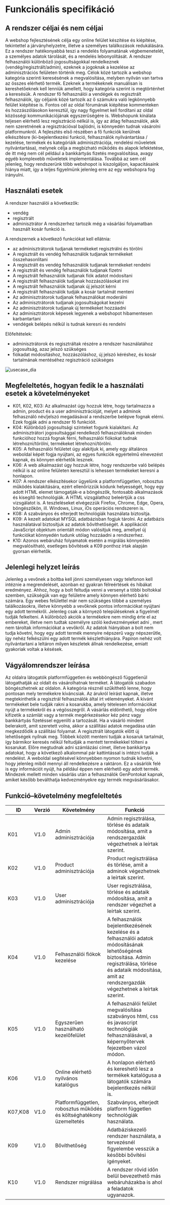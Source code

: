 # Funkcionális specifikáció

## A rendszer céljai és nem céljai

A webshop fejlesztésének célja egy online felület készítése és kiépítése, tekintettel a járványhelyzetre, illetve a személyes találkozások redukálására. Ez a rendszer hatékonyabbá teszi a rendelés folyamatának végbemenetelét, a személyes adatok tárolását, és a rendelés lebonyolítását.
A rendszer felhasználói különböző jogosultságokkal rendelkeznek (vendég/regisztrált/admin), ezeknek a jogoknak a kezelése az adminisztrációs felületen történik meg.
Célok közé tartozik a webshop kategória szerinti keresésének a megvalósítása, melyben nyilván van tartva az összes elérhető termék. Ezeknek a termékeknek manuálisan is kereshetőeknek kell lenniük amellett, hogy kategória szerint is megtörténhet a keresésük.
A rendszer fő felhasználói a vendégek és regisztrált felhasználók, így céljaink közé tartozik az ő számukra való legkönnyebb felület kiépítése is. Fontos cél az oldal fórumának kiépítése kommenteken és hozzászólásokon keresztül, így nagy figyelmet kell fordítani az oldal közösségi kommunikációjának egyszerűségére is. 
Webshopunk kínálata teljesen elérhető lesz regisztráció nélkül is, így az átlag felhasználók, akik nem szeretnének a regisztrációval bajlódni, is könnyedén tudnak vásárolni platformunkról.
A fejlesztés első részében a fő funkciók kerülnek elkészítésre (ki-bejelentkezési funkció, felhasználók nyilvántartása / kezelése, termékek és kategóriáik adminisztrációja, rendelési műveletek nyilvántartása), melynek célja a megbízható működés és alapok lefektetése, de itt még nem cél például a bankkártyás fizetés megvalósítása, avagy egyéb komplexebb műveletek implementálása.
Továbbá az sem cél jelenleg, hogy rendszerünk több webshopot is kiszolgáljon, kapacitásaink hiánya miatt, így a teljes figyelmünk jelenleg erre az egy webshopra fog irányulni. 

## Használati esetek
A rendszer használói a következők:
-	vendég
-	regisztrált
-	adminisztrátor
A rendszerhez tartozik még a vásárlási folyamatban használt kosár funkció is.

A rendszernek a következő funkciókat kell ellátnia:
-	az adminisztrátorok tudjanak termékeket regisztrálni és törölni
-	A regisztrált és vendég felhasználók tudjanak termékeket összehasonlítani
-	A regisztrált és vendég felhasználók tudjanak termékeket rendelni
-	A regisztrált és vendég felhasználók tudjanak fizetni
-	A regisztrált felhasználók tudjanak fiók adatot módosítani
- 	A regisztrált felhasználók tudjanak	hozzászólásokat írni
-	A regisztrált felhasználók tudjanak új jelszót kérni
-	A regisztrált felhasználók tudják a kosár tartalmát menteni 
-	Az adminisztrátorok tudjanak felhasználókat moderálni
-	Az adminisztrátorok tudjanak jogosultságokat kezelni
-	Az adminisztrátorok tudjanak új termékeket hozzáadni
-	Az adminisztrátorok képesek legyenek a webshopot hibamentesen karbantartani
-	vendégek belépés nélkül is tudnak keresni és rendelni

Előfeltételek:
-	adminisztrátorok és regisztráltak részére a rendszer használatához jogosultság, azaz jelszó szükséges
-	fiókadat módosításhoz, hozzászóláshoz, új jelszó kéréshez, és kosár tartalmának mentéséhez regisztráció szükséges

![usecase_dia](https://github.com/ShuoTheOne/AFP2_Genshin/blob/main/docs/imgs/usecase.png)


## Megfeleltetés, hogyan fedik le a használati esetek a követelményeket
* K01, K02, K03: Az alkalmazást úgy hozzuk létre, hogy tartalmazza a admin, product és a user adminisztrációját, melyet a adminok felhasználó név/jelszó megadásával a rendszerbe belépve fognak elérni. Ezek fogják adni a rendszer fő funkcióit.
* K04: Különböző jogosultsági szinteket fogunk kialakítani. Az adminisztrátori jogosultsággal rendelkező felhasználóknak minden funkcióhoz hozzá fognak férni, felhasználói fiókokat tudnak létrehozni/törölni, termékeket létrehozni/törölni.
* K05: A felhasználói felületet úgy alakítjuk ki, amely egy általános weboldal képét fogja nyújtani, az egyes funkciók egyértelmű elnevezést kapnak, és könnyen elérhetők lesznek.
* K06: A web alkalmazást úgy hozzuk létre, hogy rendszerbe való belépés nélkül is az online felületen keresztül is lehessen termékeket keresni a honlapon. 
* K07: A rendszer elkészítésekor ügyelünk a platformfüggetlen, robosztus működés kialakítására, ezért ellenőrizzük kódunk helyességét, hogy egy adott HTML elemet támogatják-e a böngészők, fontosabb alkalmazások és kisegítő technológiák. A HTML vizsgálathoz beleértjük a css vizsgálatot is. A teszteléseket elvégezzük Firefox, Chrome, Edge, Opera, böngészőkön, ill. Windows, Linux, iOs operációs rendszeren is.
* K08: A szabványos és elterjedt technológiák használata biztosítja. 
* K09: A kezelt adatokat MYSQL adatbázisban fogjuk tárolni. Az adatbázis használatával biztosítjuk az adatok bővíthetőségét. A applikációt JavaScript objektum orientált módon valósítjuk meg, amellyel új funkciókat könnyedén tudunk utólag hozzáadni a rendszerhez.
* K10: Azonos webáruház folyamatok esetén a migrálás könnyedén megvalósítható, esetleges bővítések a K09 ponthoz írtak alapján gyorsan elérhetők. 


## Jelenlegi helyzet leírás
Jelenleg a vevőnek a boltba kell jönni személyesen vagy telefonon kell intéznie a megrendelését, azonban ez gyakran félreértések és hibákat eredményez. Ahhoz, hogy a bolt feltudja venni a versenyt a többi boltokkal szemben, szükségük van egy felületre amely könnyen elérhető bárki számára. Egy webes felülettel már nem szükséges többé a személyes találkozásokra, illetve könnyebb a vevőknek pontos információkat nyújtani egy adott termékről. Jelenleg csak a környező településeknek a figyelmét tudják felkelteni. A különböző akciók a termékekre nem mindig érte el az embereket, illetve nem tudtak személyre szóló kedvezményeket adni , mert nem tároltak információkat a vevőkről. Az adatok hiányában a bolt nem tudja követni, hogy egy adott termék mennyire népszerű vagy népszerűtle, így nehéz felkészülni egy adott termék készlethiányára.  Papíron nehéz volt nyilvántartani a leltáron milyen készletek állnak rendelkezése, emiatt gyakoriak voltak a késések.

## Vágyálomrendszer leírása
Az oldalra látogatók platformfüggetlen és webböngésző függetlenül látogathatják az oldalt és vásárolhatnak terméket. A látogatók szabadon böngészhetnek az oldalon. A kategória résznél szűkíthető lenne, hogy pontosan mely termékekre kíváncsiak. Az árukról leírást kapnak, illetve megtekinthetik a regisztrál felhasználók által írt véleményeket. A kívánt termékeket bele tudják rakni a kosarukba, amely tételesen információkat nyújt a termékekről és a végösszegről.  A vásárlás eldönthető, hogy előre kifizetik a számlát vagy a termék megérkezésekor kéz pénz vagy bankkártyás fizetéssel egyenlíti a tartozását. Ha a vásárló mindent belerakott, amit szeretett volna, akkor a szállítási adatok megadása után megkezdődik a szállítási folyamat. A regisztrált látogatók előtt új lehetőségek nyílnak meg. Többek között menteni tudják a kosaruk tartalmát, így bármikor keresés nélkül feltudják a mentett termékekkel tölteni a kosarukat. Előre megtudnak adni számlázási címet, illetve bankkártya adatokat, hogy a következő alkalommal pár kattintással is intézni tudják a rendelést. A weboldal segítésével könnyebben nyomon tudnák követni, hogy jelenleg miből mennyi áll rendelkezésre a raktáron. Ez a vásárlók felé is egy információt nyújt, ha például éppen nem elérhető egy adott termék. Mindezek mellett minden vásárlás után a felhasználók GenPontokat kapnak, amiket később beválthatja kedvezményekre egy termék megvásárlásakor. 

## Funkció–követelmény megfeleltetés
ID | Verzió | Követelmény| Funkció
--|------|---|--------
K01|V1.0|Admin adminisztrációja | Admin regisztrálása, törlése és adataik módosítása, amit a rendszergazdák végezhetnek a leírtak szerint.  
K02|V1.0|Product adminisztrációja | Product regisztrálása és törlése, amit a adminok végezhetnek a leírtak szerint.
K03|V1.0|User adminisztrációja | User regisztrálása, törlése és adataik módosítása, amit a rendszer végezhet a leírtak szerint.
K04|V1.0|Felhasználói fiókok kezelése | A felhasználók bejelentkezésének kezelése és a felhasználói adatok módosításának lehetőségének biztosítása. Admin regisztrálása, törlése és adataik módosítása, amit az rendszergazdák végezhetnek a leírtak szerint.  
K05|V1.0|Egyszerűen használható kezelőfelület|A felhasználói felület megvalósítása szabványos html, css és javascript technológiák felhasználásával, a képernyőtervek fejezetben vázol módon. 
K06|V1.0|Online elérhető nyilvános katalógus | A honlapon elérhető és kereshető lesz a termékek katalógusa a látogatók számára bejelentkezés nélkül is.  
K07,K08|V1.0|Platformfüggetlen, robosztus működés és költséghatékony üzemeltetés| Szabványos, elterjedt platform független technológiák használata.
K09|V1.0|Bővíthetőség | Adatbáziskezelő rendszer használata, a tervezésnél figyelembe vesszük a későbbi bővítési igényeket.
K10|V1.0|Rendszer migrálása|A rendszer rövid időn belül bevezethető más webáruházakba is ahol a feladatok ugyanazok.  
